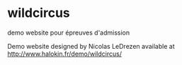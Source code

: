 # wildcircus
demo website pour épreuves d'admission


Demo website designed by Nicolas LeDrezen
available at http://www.halokin.fr/demo/wildcircus/
